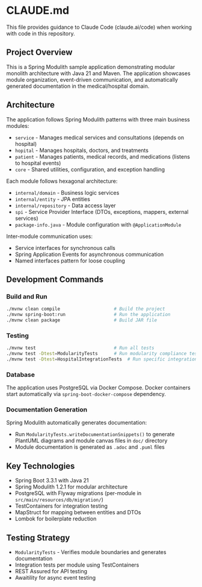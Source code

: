 # CLAUDE.md

This file provides guidance to Claude Code (claude.ai/code) when working with code in this repository.

## Project Overview

This is a Spring Modulith sample application demonstrating modular monolith architecture with Java 21 and Maven. The application showcases module organization, event-driven communication, and automatically generated documentation in the medical/hospital domain.

## Architecture

The application follows Spring Modulith patterns with three main business modules:

- `service` - Manages medical services and consultations (depends on hospital)
- `hopital` - Manages hospitals, doctors, and treatments
- `patient` - Manages patients, medical records, and medications (listens to hospital events)
- `core` - Shared utilities, configuration, and exception handling

Each module follows hexagonal architecture:
- `internal/domain` - Business logic services
- `internal/entity` - JPA entities
- `internal/repository` - Data access layer
- `spi` - Service Provider Interface (DTOs, exceptions, mappers, external services)
- `package-info.java` - Module configuration with `@ApplicationModule`

Inter-module communication uses:
- Service interfaces for synchronous calls
- Spring Application Events for asynchronous communication
- Named interfaces pattern for loose coupling

## Development Commands

### Build and Run
```bash
./mvnw clean compile                    # Build the project
./mvnw spring-boot:run                  # Run the application
./mvnw clean package                    # Build JAR file
```

### Testing
```bash
./mvnw test                             # Run all tests
./mvnw test -Dtest=ModularityTests      # Run modularity compliance tests
./mvnw test -Dtest=HospitalIntegrationTests  # Run specific integration tests
```

### Database
The application uses PostgreSQL via Docker Compose. Docker containers start automatically via `spring-boot-docker-compose` dependency.

### Documentation Generation
Spring Modulith automatically generates documentation:
- Run `ModularityTests.writeDocumentationSnippets()` to generate PlantUML diagrams and module canvas files in `doc/` directory
- Module documentation is generated as `.adoc` and `.puml` files

## Key Technologies

- Spring Boot 3.3.1 with Java 21
- Spring Modulith 1.2.1 for modular architecture
- PostgreSQL with Flyway migrations (per-module in `src/main/resources/db/migration/`)
- TestContainers for integration testing
- MapStruct for mapping between entities and DTOs
- Lombok for boilerplate reduction

## Testing Strategy

- `ModularityTests` - Verifies module boundaries and generates documentation
- Integration tests per module using TestContainers
- REST Assured for API testing
- Awaitility for async event testing